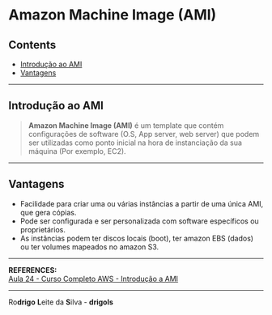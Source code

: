 # Amazon Machine Image (AMI)

## Contents

 - [Introdução ao AMI](#intro)
 - [Vantagens](#advantages)

---

<div id="intro"></div>

## Introdução ao AMI

> **Amazon Machine Image (AMI)** é um template que contém configurações de software (O.S, App server, web server) que podem ser utilizadas como ponto inicial na hora de instanciação da sua máquina (Por exemplo, EC2).

---

<div id="advantages"></div>

## Vantagens

 - Facilidade para criar uma ou várias instâncias a partir de uma única AMI, que gera cópias.
 - Pode ser configurada e ser personalizada com software específicos ou proprietários.
 - As instâncias podem ter discos locais (boot), ter amazon EBS (dados) ou ter volumes mapeados no amazon S3.

---

**REFERENCES:**  
[Aula 24 - Curso Completo AWS - Introdução a AMI](https://www.youtube.com/watch?v=TTFO1GdfMI4&list=PLtL97Owd1gkQ0dfqGW8OtJ-155Gs67Ecz&index=23)  

---

Ro**drigo** **L**eite da **S**ilva - **drigols**
